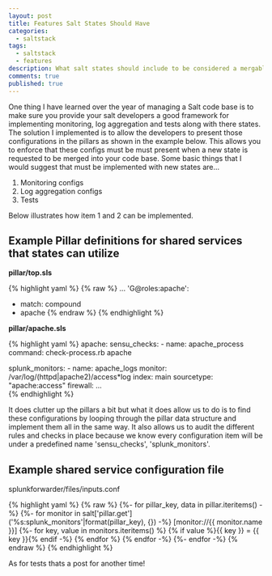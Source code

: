 ```yaml
---
layout: post
title: Features Salt States Should Have
categories: 
  - saltstack
tags: 
  - saltstack
  - features
description: What salt states should include to be considered a mergable feature.
comments: true
published: true
---
```


One thing I have learned over the year of managing a Salt code base is to make sure you provide your salt developers a good framework for implementing monitoring, log aggregation and tests along with there states.
The solution I implemented is to allow the developers to present those configurations in the pillars as shown in the example below. This allows you to enforce that these configs must be must present when a new state is requested to be merged into your code base. Some basic things that I would suggest that must be implemented with new states are...

1. Monitoring configs
2. Log aggregation configs
3. Tests

Below illustrates how item 1 and 2 can be implemented. 

## Example Pillar definitions for shared services that states can utilize

**pillar/top.sls**

{% highlight yaml %}
{% raw %}
...
'G@roles:apache':
  - match: compound
  - apache
{% endraw %}
{% endhighlight %}

**pillar/apache.sls**

{% highlight yaml %}
apache:
  sensu_checks:
    - name: apache_process
      command: check-process.rb apache

  splunk_monitors:
    - name: apache_logs
      monitor: /var/log/(httpd|apache2)/access*log
      index: main
      sourcetype: "apache:access"
  firewall:
    ...    
{% endhighlight %}

It does clutter up the pillars a bit but what it does allow us to do is to find these configurations by looping through the pillar data structure and implement them all in the same way. It also allows us to audit the different rules and checks in place because we know every configuration item will be under a predefined name 'sensu_checks', 'splunk_monitors'.

## Example shared service configuration file

splunkforwarder/files/inputs.conf

{% highlight yaml %}
{% raw %}
{%- for pillar_key, data in pillar.iteritems() -%}
{%- for monitor in salt['pillar.get']('%s:splunk_monitors'|format(pillar_key), {}) -%}
[monitor://{{ monitor.name }}]
{%- for key, value in monitors.iteritems() %}
{% if value %}{{ key }} = {{ key }}{% endif -%}
{% endfor %}
{% endfor -%}
{%- endfor -%}
{% endraw %}
{% endhighlight %}

As for tests thats a post for another time!
